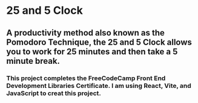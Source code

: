 # 25 and 5 Clock

## A productivity method also known as the Pomodoro Technique, the 25 and 5 Clock allows you to work for 25 minutes and then take a 5 minute break.

### This project completes the FreeCodeCamp Front End Development Libraries Certificate. I am using React, Vite, and JavaScript to creat this project.
